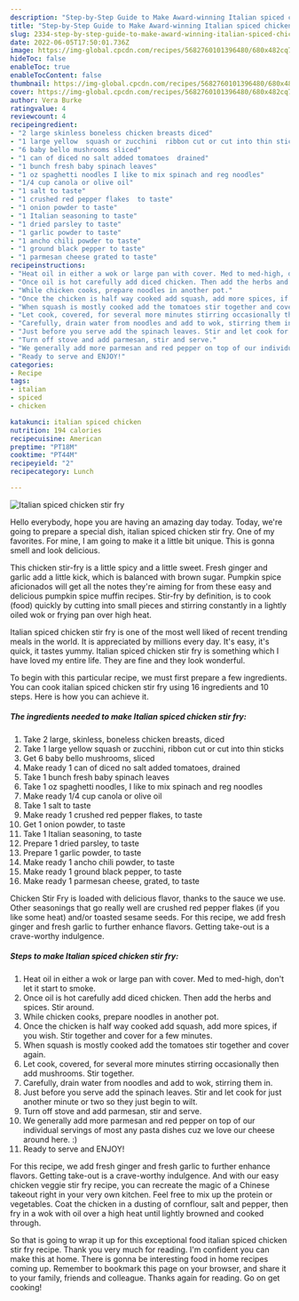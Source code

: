 ```yaml
---
description: "Step-by-Step Guide to Make Award-winning Italian spiced chicken stir fry"
title: "Step-by-Step Guide to Make Award-winning Italian spiced chicken stir fry"
slug: 2334-step-by-step-guide-to-make-award-winning-italian-spiced-chicken-stir-fry
date: 2022-06-05T17:50:01.736Z
image: https://img-global.cpcdn.com/recipes/5682760101396480/680x482cq70/italian-spiced-chicken-stir-fry-recipe-main-photo.jpg
hideToc: false
enableToc: true
enableTocContent: false
thumbnail: https://img-global.cpcdn.com/recipes/5682760101396480/680x482cq70/italian-spiced-chicken-stir-fry-recipe-main-photo.jpg
cover: https://img-global.cpcdn.com/recipes/5682760101396480/680x482cq70/italian-spiced-chicken-stir-fry-recipe-main-photo.jpg
author: Vera Burke
ratingvalue: 4
reviewcount: 4
recipeingredient:
- "2 large skinless boneless chicken breasts diced"
- "1 large yellow  squash or zucchini  ribbon cut or cut into thin sticks"
- "6 baby bello mushrooms sliced"
- "1 can of diced no salt added tomatoes  drained"
- "1 bunch fresh baby spinach leaves"
- "1 oz spaghetti noodles I like to mix spinach and reg noodles"
- "1/4 cup canola or olive oil"
- "1 salt to taste"
- "1 crushed red pepper flakes  to taste"
- "1 onion powder to taste"
- "1 Italian seasoning to taste"
- "1 dried parsley to taste"
- "1 garlic powder to taste"
- "1 ancho chili powder to taste"
- "1 ground black pepper to taste"
- "1 parmesan cheese grated to taste"
recipeinstructions:
- "Heat oil in either a wok or large pan with cover. Med to med-high, don&#39;t let it start to smoke."
- "Once oil is hot carefully add diced chicken. Then add the herbs and spices. Stir around."
- "While chicken cooks, prepare noodles in another pot."
- "Once the chicken is half way cooked add squash, add more spices, if you wish. Stir together and cover for a few minutes."
- "When squash is mostly cooked add the tomatoes stir together and cover again."
- "Let cook, covered, for several more minutes stirring occasionally then add mushrooms. Stir together."
- "Carefully, drain water from noodles and add to wok, stirring them in."
- "Just before you serve add the spinach leaves. Stir and let cook for just another minute or two so they just begin to wilt."
- "Turn off stove and add parmesan, stir and serve."
- "We generally add more parmesan and red pepper on top of our individual servings of most any pasta dishes cuz we love our cheese around here. :)"
- "Ready to serve and ENJOY!"
categories:
- Recipe
tags:
- italian
- spiced
- chicken

katakunci: italian spiced chicken 
nutrition: 194 calories
recipecuisine: American
preptime: "PT18M"
cooktime: "PT44M"
recipeyield: "2"
recipecategory: Lunch

---
```



![Italian spiced chicken stir fry](https://img-global.cpcdn.com/recipes/5682760101396480/680x482cq70/italian-spiced-chicken-stir-fry-recipe-main-photo.jpg)

Hello everybody, hope you are having an amazing day today. Today, we're going to prepare a special dish, italian spiced chicken stir fry. One of my favorites. For mine, I am going to make it a little bit unique. This is gonna smell and look delicious.

This chicken stir-fry is a little spicy and a little sweet. Fresh ginger and garlic add a little kick, which is balanced with brown sugar. Pumpkin spice aficionados will get all the notes they&#39;re aiming for from these easy and delicious pumpkin spice muffin recipes. Stir-fry by definition, is to cook (food) quickly by cutting into small pieces and stirring constantly in a lightly oiled wok or frying pan over high heat.

Italian spiced chicken stir fry is one of the most well liked of recent trending meals in the world. It is appreciated by millions every day. It's easy, it's quick, it tastes yummy. Italian spiced chicken stir fry is something which I have loved my entire life. They are fine and they look wonderful.


To begin with this particular recipe, we must first prepare a few ingredients. You can cook italian spiced chicken stir fry using 16 ingredients and 10 steps. Here is how you can achieve it.

<!--inarticleads1-->

##### The ingredients needed to make Italian spiced chicken stir fry:

1. Take 2 large, skinless, boneless chicken breasts, diced
1. Take 1 large yellow  squash or zucchini,  ribbon cut or cut into thin sticks
1. Get 6 baby bello mushrooms, sliced
1. Make ready 1 can of diced no salt added tomatoes,  drained
1. Take 1 bunch fresh baby spinach leaves
1. Take 1 oz spaghetti noodles, I like to mix spinach and reg noodles
1. Make ready 1/4 cup canola or olive oil
1. Take 1 salt to taste
1. Make ready 1 crushed red pepper flakes,  to taste
1. Get 1 onion powder, to taste
1. Take 1 Italian seasoning, to taste
1. Prepare 1 dried parsley, to taste
1. Prepare 1 garlic powder, to taste
1. Make ready 1 ancho chili powder, to taste
1. Make ready 1 ground black pepper, to taste
1. Make ready 1 parmesan cheese, grated, to taste


Chicken Stir Fry is loaded with delicious flavor, thanks to the sauce we use. Other seasonings that go really well are crushed red pepper flakes (if you like some heat) and/or toasted sesame seeds. For this recipe, we add fresh ginger and fresh garlic to further enhance flavors. Getting take-out is a crave-worthy indulgence. 

<!--inarticleads2-->

##### Steps to make Italian spiced chicken stir fry:

1. Heat oil in either a wok or large pan with cover. Med to med-high, don&#39;t let it start to smoke.
1. Once oil is hot carefully add diced chicken. Then add the herbs and spices. Stir around.
1. While chicken cooks, prepare noodles in another pot.
1. Once the chicken is half way cooked add squash, add more spices, if you wish. Stir together and cover for a few minutes.
1. When squash is mostly cooked add the tomatoes stir together and cover again.
1. Let cook, covered, for several more minutes stirring occasionally then add mushrooms. Stir together.
1. Carefully, drain water from noodles and add to wok, stirring them in.
1. Just before you serve add the spinach leaves. Stir and let cook for just another minute or two so they just begin to wilt.
1. Turn off stove and add parmesan, stir and serve.
1. We generally add more parmesan and red pepper on top of our individual servings of most any pasta dishes cuz we love our cheese around here. :)
1. Ready to serve and ENJOY!

For this recipe, we add fresh ginger and fresh garlic to further enhance flavors. Getting take-out is a crave-worthy indulgence. And with our easy chicken veggie stir fry recipe, you can recreate the magic of a Chinese takeout right in your very own kitchen. Feel free to mix up the protein or vegetables. Coat the chicken in a dusting of cornflour, salt and pepper, then fry in a wok with oil over a high heat until lightly browned and cooked through. 

So that is going to wrap it up for this exceptional food italian spiced chicken stir fry recipe. Thank you very much for reading. I'm confident you can make this at home. There is gonna be interesting food in home recipes coming up. Remember to bookmark this page on your browser, and share it to your family, friends and colleague. Thanks again for reading. Go on get cooking!

